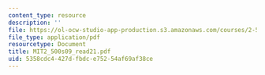 ```yaml
---
content_type: resource
description: ''
file: https://ol-ocw-studio-app-production.s3.amazonaws.com/courses/2-500-desalination-and-water-purification-spring-2009/5358cdc4427dfbdce75254af69af38ce_MIT2_500s09_read21.pdf
file_type: application/pdf
resourcetype: Document
title: MIT2_500s09_read21.pdf
uid: 5358cdc4-427d-fbdc-e752-54af69af38ce
---
```

